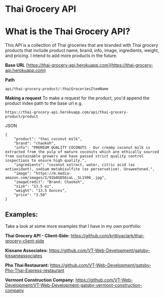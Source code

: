 # Thai Grocery API

# What is the Thai Grocery API?

This API is a collection of Thai groceries that are branded with Thai grocery
products that include product name, brand, info, image, ingredients, weight, and
pricing. I intend to add more products in the future.

**Base URL**
[https://thai-grocery-api.herokuapp.com](https://thai-grocery-api.herokuapp.com)

**Path**

```
api/thai-grocery-product/:thaiGroceriesItemName
```

**Making a request** To make a request for the product, you'd append the product
index path to the base url e.g.

```
https://thai-grocery-api.herokuapp.com/api/thai-grocery-product/product
```

JSON

```
{
    "product": "thai coconut milk",
    "brand": "chaokoh",
    "info": "PREMIUM QUALITY COCONUTS - Our creamy coconut milk is extracted from the pulp of mature coconuts which are ethically sourced from sustainable growers and have passed strict quality control inspections to ensure high quality.",
    "ingredients": "coconut extract, water, citric acid (as antioxidant), sodium metabisulfite (as perservative). Unsweetened.",
    "image": "https://m.media-amazon.com/images/I/91b8GD56iaL._SL1500_.jpg",
    "imageCredit": "Brand: Chaokoh",
    "size": "13.5 oz",
    "weight": "13.5 Ounces",
    "price": "3.50"
}
```

## Examples:

Take a look at some more examples that I have in my own portfolio:

**Thai Grocery API - Client-Side:**
https://github.com/krittiyaclark/thai-grocery-client-side

**Kissane Associates:**
https://github.com/VT-Web-Development/gatsby-kissaneassociates

**Pho Thai Restaurant:**
https://github.com/VT-Web-Development/gatsby-Pho-Thai-Express-restaurant

**Vermont Construction Company:**
https://github.com/VT-Web-Development/VT-Web-Development-gatsby-vermont-construction-company
